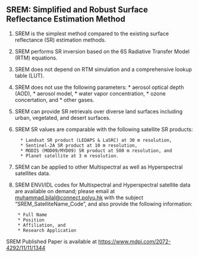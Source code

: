 ## SREM: Simplified and Robust Surface Reflectance Estimation Method


1.	SREM is the simplest method compared to the existing surface reflectance (SR) estimation methods. 
2.	SREM performs SR inversion based on the 6S Radiative Transfer Model (RTM) equations.
3.	SREM does not depend on RTM simulation and a comprehensive lookup table (LUT).
4.	SREM does not use the following parameters:
          * aerosol optical depth (AOD),
          * aerosol model,
          * water vapor concentration,
          * ozone concertation, and
          * other gases.
5.	SREM can provide SR retrievals over diverse land surfaces including urban, vegetated, and desert surfaces.
6.	SREM SR values are comparable with the following satellite SR products:

          * Landsat SR product (LEDAPS & LaSRC) at 30 m resolution, 
          * Sentinel-2A SR product at 10 m resolution, 
          * MODIS (MOD09/MYD09) SR product at 500 m resolution, and 
          * Planet satellite at 3 m resolution. 
        
7.	SREM can be applied to other Multispectral as well as Hyperspectral satellites data. 

8.   SREM ENVI/IDL codes for Multispectral and Hyperspectral satellite data are available on demand; please email at    muhammad.bilal@connect.polyu.hk with the subject “SREM_SatelliteName_Code”, and also provide the following information:

          * Full Name
          * Position
          * Affiliation, and 
          * Research Application

SREM Published Paper is available at https://www.mdpi.com/2072-4292/11/11/1344




